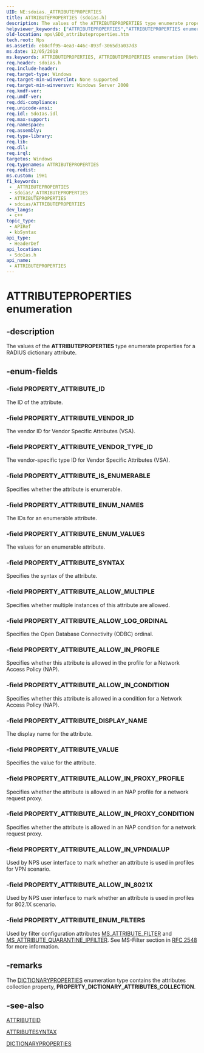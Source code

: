 ```yaml
---
UID: NE:sdoias._ATTRIBUTEPROPERTIES
title: ATTRIBUTEPROPERTIES (sdoias.h)
description: The values of the ATTRIBUTEPROPERTIES type enumerate properties for a RADIUS dictionary attribute.
helpviewer_keywords: ["ATTRIBUTEPROPERTIES","ATTRIBUTEPROPERTIES enumeration [Network Policy Server]","PROPERTY_ATTRIBUTE_ALLOW_IN_8021X","PROPERTY_ATTRIBUTE_ALLOW_IN_CONDITION","PROPERTY_ATTRIBUTE_ALLOW_IN_PROFILE","PROPERTY_ATTRIBUTE_ALLOW_IN_PROXY_CONDITION","PROPERTY_ATTRIBUTE_ALLOW_IN_PROXY_PROFILE","PROPERTY_ATTRIBUTE_ALLOW_IN_VPNDIALUP","PROPERTY_ATTRIBUTE_ALLOW_LOG_ORDINAL","PROPERTY_ATTRIBUTE_ALLOW_MULTIPLE","PROPERTY_ATTRIBUTE_DISPLAY_NAME","PROPERTY_ATTRIBUTE_ENUM_FILTERS","PROPERTY_ATTRIBUTE_ENUM_NAMES","PROPERTY_ATTRIBUTE_ENUM_VALUES","PROPERTY_ATTRIBUTE_ID","PROPERTY_ATTRIBUTE_IS_ENUMERABLE","PROPERTY_ATTRIBUTE_SYNTAX","PROPERTY_ATTRIBUTE_VALUE","PROPERTY_ATTRIBUTE_VENDOR_ID","PROPERTY_ATTRIBUTE_VENDOR_TYPE_ID","_sdo_attributeproperties","nps.SDO_attributeproperties","sdo.attributeproperties","sdoias/ATTRIBUTEPROPERTIES","sdoias/PROPERTY_ATTRIBUTE_ALLOW_IN_8021X","sdoias/PROPERTY_ATTRIBUTE_ALLOW_IN_CONDITION","sdoias/PROPERTY_ATTRIBUTE_ALLOW_IN_PROFILE","sdoias/PROPERTY_ATTRIBUTE_ALLOW_IN_PROXY_CONDITION","sdoias/PROPERTY_ATTRIBUTE_ALLOW_IN_PROXY_PROFILE","sdoias/PROPERTY_ATTRIBUTE_ALLOW_IN_VPNDIALUP","sdoias/PROPERTY_ATTRIBUTE_ALLOW_LOG_ORDINAL","sdoias/PROPERTY_ATTRIBUTE_ALLOW_MULTIPLE","sdoias/PROPERTY_ATTRIBUTE_DISPLAY_NAME","sdoias/PROPERTY_ATTRIBUTE_ENUM_FILTERS","sdoias/PROPERTY_ATTRIBUTE_ENUM_NAMES","sdoias/PROPERTY_ATTRIBUTE_ENUM_VALUES","sdoias/PROPERTY_ATTRIBUTE_ID","sdoias/PROPERTY_ATTRIBUTE_IS_ENUMERABLE","sdoias/PROPERTY_ATTRIBUTE_SYNTAX","sdoias/PROPERTY_ATTRIBUTE_VALUE","sdoias/PROPERTY_ATTRIBUTE_VENDOR_ID","sdoias/PROPERTY_ATTRIBUTE_VENDOR_TYPE_ID"]
old-location: nps\SDO_attributeproperties.htm
tech.root: Nps
ms.assetid: eb8cff95-4ea3-446c-893f-3065d3a037d3
ms.date: 12/05/2018
ms.keywords: ATTRIBUTEPROPERTIES, ATTRIBUTEPROPERTIES enumeration [Network Policy Server], PROPERTY_ATTRIBUTE_ALLOW_IN_8021X, PROPERTY_ATTRIBUTE_ALLOW_IN_CONDITION, PROPERTY_ATTRIBUTE_ALLOW_IN_PROFILE, PROPERTY_ATTRIBUTE_ALLOW_IN_PROXY_CONDITION, PROPERTY_ATTRIBUTE_ALLOW_IN_PROXY_PROFILE, PROPERTY_ATTRIBUTE_ALLOW_IN_VPNDIALUP, PROPERTY_ATTRIBUTE_ALLOW_LOG_ORDINAL, PROPERTY_ATTRIBUTE_ALLOW_MULTIPLE, PROPERTY_ATTRIBUTE_DISPLAY_NAME, PROPERTY_ATTRIBUTE_ENUM_FILTERS, PROPERTY_ATTRIBUTE_ENUM_NAMES, PROPERTY_ATTRIBUTE_ENUM_VALUES, PROPERTY_ATTRIBUTE_ID, PROPERTY_ATTRIBUTE_IS_ENUMERABLE, PROPERTY_ATTRIBUTE_SYNTAX, PROPERTY_ATTRIBUTE_VALUE, PROPERTY_ATTRIBUTE_VENDOR_ID, PROPERTY_ATTRIBUTE_VENDOR_TYPE_ID, _sdo_attributeproperties, nps.SDO_attributeproperties, sdo.attributeproperties, sdoias/ATTRIBUTEPROPERTIES, sdoias/PROPERTY_ATTRIBUTE_ALLOW_IN_8021X, sdoias/PROPERTY_ATTRIBUTE_ALLOW_IN_CONDITION, sdoias/PROPERTY_ATTRIBUTE_ALLOW_IN_PROFILE, sdoias/PROPERTY_ATTRIBUTE_ALLOW_IN_PROXY_CONDITION, sdoias/PROPERTY_ATTRIBUTE_ALLOW_IN_PROXY_PROFILE, sdoias/PROPERTY_ATTRIBUTE_ALLOW_IN_VPNDIALUP, sdoias/PROPERTY_ATTRIBUTE_ALLOW_LOG_ORDINAL, sdoias/PROPERTY_ATTRIBUTE_ALLOW_MULTIPLE, sdoias/PROPERTY_ATTRIBUTE_DISPLAY_NAME, sdoias/PROPERTY_ATTRIBUTE_ENUM_FILTERS, sdoias/PROPERTY_ATTRIBUTE_ENUM_NAMES, sdoias/PROPERTY_ATTRIBUTE_ENUM_VALUES, sdoias/PROPERTY_ATTRIBUTE_ID, sdoias/PROPERTY_ATTRIBUTE_IS_ENUMERABLE, sdoias/PROPERTY_ATTRIBUTE_SYNTAX, sdoias/PROPERTY_ATTRIBUTE_VALUE, sdoias/PROPERTY_ATTRIBUTE_VENDOR_ID, sdoias/PROPERTY_ATTRIBUTE_VENDOR_TYPE_ID
req.header: sdoias.h
req.include-header: 
req.target-type: Windows
req.target-min-winverclnt: None supported
req.target-min-winversvr: Windows Server 2008
req.kmdf-ver: 
req.umdf-ver: 
req.ddi-compliance: 
req.unicode-ansi: 
req.idl: SdoIas.idl
req.max-support: 
req.namespace: 
req.assembly: 
req.type-library: 
req.lib: 
req.dll: 
req.irql: 
targetos: Windows
req.typenames: ATTRIBUTEPROPERTIES
req.redist: 
ms.custom: 19H1
f1_keywords:
 - _ATTRIBUTEPROPERTIES
 - sdoias/_ATTRIBUTEPROPERTIES
 - ATTRIBUTEPROPERTIES
 - sdoias/ATTRIBUTEPROPERTIES
dev_langs:
 - c++
topic_type:
 - APIRef
 - kbSyntax
api_type:
 - HeaderDef
api_location:
 - SdoIas.h
api_name:
 - ATTRIBUTEPROPERTIES
---
```


# ATTRIBUTEPROPERTIES enumeration


## -description

The values of the 
<b>ATTRIBUTEPROPERTIES</b> type enumerate properties for a RADIUS dictionary attribute.

## -enum-fields

### -field PROPERTY_ATTRIBUTE_ID

The ID of the attribute.

### -field PROPERTY_ATTRIBUTE_VENDOR_ID

The vendor ID for Vendor Specific Attributes (VSA).

### -field PROPERTY_ATTRIBUTE_VENDOR_TYPE_ID

The vendor-specific type ID for Vendor Specific Attributes (VSA).

### -field PROPERTY_ATTRIBUTE_IS_ENUMERABLE

Specifies whether the attribute is enumerable.

### -field PROPERTY_ATTRIBUTE_ENUM_NAMES

The IDs for an enumerable attribute.

### -field PROPERTY_ATTRIBUTE_ENUM_VALUES

The values for an enumerable attribute.

### -field PROPERTY_ATTRIBUTE_SYNTAX

Specifies the syntax of the attribute.

### -field PROPERTY_ATTRIBUTE_ALLOW_MULTIPLE

Specifies whether multiple instances of this attribute are allowed.

### -field PROPERTY_ATTRIBUTE_ALLOW_LOG_ORDINAL

Specifies the Open Database Connectivity (ODBC) ordinal.

### -field PROPERTY_ATTRIBUTE_ALLOW_IN_PROFILE

Specifies whether this attribute is allowed in the profile for a Network Access Policy (NAP).

### -field PROPERTY_ATTRIBUTE_ALLOW_IN_CONDITION

Specifies whether this attribute is allowed in a condition for a Network Access Policy (NAP).

### -field PROPERTY_ATTRIBUTE_DISPLAY_NAME

The display name for the attribute.

### -field PROPERTY_ATTRIBUTE_VALUE

Specifies the value for the attribute.

### -field PROPERTY_ATTRIBUTE_ALLOW_IN_PROXY_PROFILE

Specifies whether the attribute is allowed in an NAP profile for a network request proxy.

### -field PROPERTY_ATTRIBUTE_ALLOW_IN_PROXY_CONDITION

Specifies whether the attribute is allowed in an NAP condition for a network request proxy.

### -field PROPERTY_ATTRIBUTE_ALLOW_IN_VPNDIALUP

Used by NPS user interface to mark whether an attribute is used in profiles for VPN scenario.

### -field PROPERTY_ATTRIBUTE_ALLOW_IN_8021X

Used by NPS user interface to mark whether an attribute is used in profiles for 802.1X scenario.

### -field PROPERTY_ATTRIBUTE_ENUM_FILTERS

Used by filter configuration attributes <a href="https://docs.microsoft.com/windows/desktop/api/sdoias/ne-sdoias-attributeid">MS_ATTRIBUTE_FILTER</a> and <a href="https://docs.microsoft.com/windows/desktop/api/sdoias/ne-sdoias-attributeid">MS_ATTRIBUTE_QUARANTINE_IPFILTER</a>. See MS-Filter section in <a href="https://www.ietf.org/rfc/rfc2548.txt">RFC 2548</a> for more information.

## -remarks

The 
<a href="https://docs.microsoft.com/windows/desktop/api/sdoias/ne-sdoias-dictionaryproperties">DICTIONARYPROPERTIES</a> enumeration type contains the attributes collection property, <b>PROPERTY_DICTIONARY_ATTRIBUTES_COLLECTION</b>.

## -see-also

<a href="https://docs.microsoft.com/windows/desktop/api/sdoias/ne-sdoias-attributeid">ATTRIBUTEID</a>



<a href="https://docs.microsoft.com/windows/desktop/api/sdoias/ne-sdoias-attributesyntax">ATTRIBUTESYNTAX</a>



<a href="https://docs.microsoft.com/windows/desktop/api/sdoias/ne-sdoias-dictionaryproperties">DICTIONARYPROPERTIES</a>

